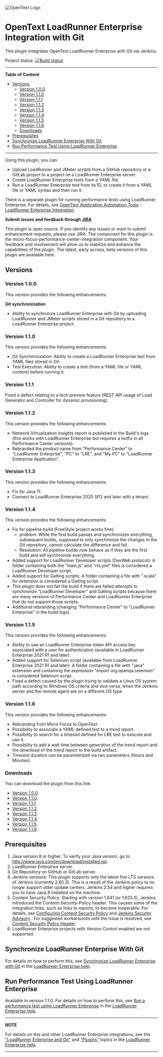 ![OpenText Logo](https://upload.wikimedia.org/wikipedia/commons/1/1b/OpenText_logo.svg)
# OpenText LoadRunner Enterprise Integration with Git
This plugin integrates OpenText LoadRunner Enterprise with Git via Jenkins.

Project status:
[![Build status](https://ci.jenkins.io/buildStatus/icon?job=Plugins/micro-focus-performance-center-integration-plugin/master)](https://ci.jenkins.io/job/Plugins/job/micro-focus-performance-center-integration-plugin/job/master/)

---
**Table of Content**

  * [Versions](#versions)
    + [Version 1.0.0](#version-100)
    + [Version 1.1.0](#version-110)
    + [Version 1.1.1](#version-111)
    + [Version 1.1.2](#version-112)
    + [Version 1.1.3](#version-113)
    + [Version 1.1.4](#version-114)
    + [Version 1.1.5](#version-115)
    + [Version 1.1.6](#version-116)
    + [Downloads](#downloads)
  * [Prerequisites](#prerequisites)
  * [Synchronize LoadRunner Enterprise With Git](#synchronize-loadrunner-enterprise-with-git)
  * [Run Performance Test Using LoadRunner Enterprise](#run-performance-test-using-loadrunner-enterprise)

---
  
Using this plugin, you can:
- Upload LoadRunner and JMeter scripts from a GitHub repository or a GitLab project to a project on a LoadRunner Enterprise server.
- Create LoadRunner Enterprise tests from a YAML file.
- Run a LoadRunner Enterprise test from its ID, or create it from a YAML file or YAML syntax and then run it.

There is a separate plugin for running performance tests using LoadRunner Enterprise. For details, see [OpenText Application Automation Tools](https://wiki.jenkins.io/display/JENKINS/Micro+Focus+Application+Automation+Tools) - [LoadRunner Enterprise Integration](https://wiki.jenkins.io/display/JENKINS/Performance+Center+Integration).

**Submit issues and feedback through [JIRA](https://issues.jenkins-ci.org/browse/JENKINS-36795?jql=project%20%3D%20JENKINS%20AND%20component%20%3D%20micro-focus-performance-center-integration)**

This plugin is open source. If you identify any issues or want to submit enhancement requests, please use JIRA. The component for this plugin is the micro-focus-performance-center-integration component. Your feedback and involvement will allow us to stabilize and enhance the capabilities of the plugin. The latest, early access, beta versions of this plugin are available here. 
## Versions

### Version 1.0.0
This version provides the following enhancements:

**Git synchronization**

- Ability to synchronize LoadRunner Enterprise with Git by uploading LoadRunner and JMeter scripts stored in a Git repository to a LoadRunner Enterprise project.

### Version 1.1.0
This version provides the following enhancements:
- Git Synchronization: Ability to create a LoadRunner Enterprise test from YAML files stored in Git.
- Test Execution: Ability to create a test (from a YAML file or YAML content) before running it.

### Version 1.1.1
Fixed a defect relating to a tech preview feature (REST API usage of Load Generator and Controller for dynamic provisioning).

### Version 1.1.2
This version provides the following enhancements:
- Network Virtualization Insights report is published in the Build's logs (this works with LoadRunner Enterprise but requires a hotfix in all Performance Center versions).
- Rebranded the product name from "Performance Center" to "LoadRunner Enterprise", "PC" to "LRE", and "My PC" to "LoadRunner Enterprise Application".

### Version 1.1.3
This version provides the following enhancements:
- Fix for Java 11.
- Connect to LoadRunner Enterprise 2020 SP2 and later with a tenant.

### Version 1.1.4
This version provides the following enhancements:
- Fix for pipeline build (FreeStyle project works fine): 
  - problem: While the first build passes and synchronizes everything, subsequent builds, supposed to only synchronize the changes in the Git repository, cannot calculate the difference and fail.
  - Resolution: All pipeline builds now behave as if they are the first build and will synchronize everything.
- Added support for LoadRunner Developer scripts (DevWeb protocol): A folder containing both the "main.js" and "rts.yml" files is considered a LoadRunner Developer script.
- Added support for Gatling scripts: A folder containing a file with ".scala" for extension is considered a Gatling script.
- This plugin does not fail the build if there are failed attempts to synchronize "LoadRunner Developer" and Gatling scripts because there are many versions of Performance Center and LoadRunner Enterprise that do not support those scripts.
- Additional rebranding (changing "Performance Center" to "LoadRunner Enterprise" in the build logs).

### Version 1.1.5
This version provides the following enhancements:
- Ability to use an LoadRunner Enterprise token API access key associated with a user for authentication (available in LoadRunner Enterprise 2021 R1 and later).
- Added support for Selenium script (available from LoadRunner Enterprise 2021 R1 and later). A folder containing a file with ".java" extension and containing the expression "import org.openqa.selenium" is considered Selenium script.
- Fixed a defect caused by the plugin trying to validate a Linux OS system path according to Windows OS criteria and vice versa, when the Jenkins server and the remote agent are on a different OS type.

### Version 1.1.6
This version provides the following enhancements:
- Rebranding from Micro Focus to OpenText.
- Possibility to associate a YAML defined test to a trend report.
- Possibility to search for a timeslot defined for LRE test to execute and use it.
- Possibility to add a wait time between generation of the trend report and the download of the trend report to the build artifact.
- Timeslot duration can be parametrized via two parameters (Hours and Minutes).

### Downloads
You can download the plugin from this link:

- [Version 1.0.0](https://repo.jenkins-ci.org/releases/org/jenkins-ci/plugins/micro-focus-performance-center-integration/1.0.0/micro-focus-performance-center-integration-1.0.0.hpi).
- [Version 1.1.0](https://repo.jenkins-ci.org/releases/org/jenkins-ci/plugins/micro-focus-performance-center-integration/1.1.0/micro-focus-performance-center-integration-1.1.0.hpi).
- [Version 1.1.1](https://repo.jenkins-ci.org/releases/org/jenkins-ci/plugins/micro-focus-performance-center-integration/1.1.1/micro-focus-performance-center-integration-1.1.1.hpi).
- [Version 1.1.2](https://repo.jenkins-ci.org/releases/org/jenkins-ci/plugins/micro-focus-performance-center-integration/1.1.2/micro-focus-performance-center-integration-1.1.2.hpi).
- [Version 1.1.3](https://repo.jenkins-ci.org/releases/org/jenkins-ci/plugins/micro-focus-performance-center-integration/1.1.3/micro-focus-performance-center-integration-1.1.3.hpi).
- [Version 1.1.4](https://repo.jenkins-ci.org/releases/org/jenkins-ci/plugins/micro-focus-performance-center-integration/1.1.4/micro-focus-performance-center-integration-1.1.4.hpi).
- [Version 1.1.5](https://repo.jenkins-ci.org/releases/org/jenkins-ci/plugins/micro-focus-performance-center-integration/1.1.5/micro-focus-performance-center-integration-1.1.5.hpi).
- [Version 1.1.6](https://repo.jenkins-ci.org/releases/org/jenkins-ci/plugins/micro-focus-performance-center-integration/1.1.6/micro-focus-performance-center-integration-1.1.6.hpi).

## Prerequisites
1. Java version 8 or higher. To verify your Java version, go to http://www.java.com/en/download/installed.jsp.
2. LoadRunner Enterprise server.
3. Git Repository on GitHub or GitLab server.
4. Jenkins versions: This plugin supports only the latest five LTS versions of Jenkins (currently 2.60.3). This is a result of the Jenkins policy to no longer support older update centers. Jenkins 2.54 and higher requires you to have Java 8 installed on the machine.
5. Content Security Policy: Starting with version 1.641 (or 1.625.3), Jenkins introduced the Content-Security-Policy header. This causes some of the integration links, such as links to reports, to become inoperable. For details, see [Configuring Content Security Policy](https://wiki.jenkins.io/display/JENKINS/Configuring+Content+Security+Policy) and [Jenkins Security Advisory](https://jenkins.io/security/advisory/2015-12-09/) . For suggested workarounds until the issue is resolved, see [Content Security Policy Header](https://wiki.jenkins.io/display/JENKINS/Micro+Focus+Application+Automation+Tools#MicroFocusApplicationAutomationTools-ContentSecurityPolicyHeader).
6. LoadRunner Enterprise projects with Version Control enabled are not supported.

## Synchronize LoadRunner Enterprise With Git
For details on how to perform this, see [Synchronize LoadRunner Enterprise with Git](https://admhelp.microfocus.com/pc/en/latest/online_help/Content/PC/Sync_PC_with_Git.htm) in the [LoadRunner Enterprise help](https://admhelp.microfocus.com/lre).

## Run Performance Test Using LoadRunner Enterprise
Available in version 1.1.0. For details on how to perform this, see [Run a performance test using LoadRunner Enterprise](https://admhelp.microfocus.com/pc/en/latest/online_help/Content/PC/Run_test_using_PC.htm) in the [LoadRunner Enterprise help](https://admhelp.microfocus.com/lre).

---
**NOTE** 

For details on this and other LoadRunner Enterprise integrations, see the ["LoadRunner Enterprise and Git"](https://admhelp.microfocus.com/pc/en/latest/online_help/Content/PC/Git-integration.htm) and ["Plugins"](https://admhelp.microfocus.com/pc/en/latest/online_help/Content/PC/Performance-Center-Plugins.htm) topics in the [LoadRunner Enterprise help](https://admhelp.microfocus.com/lre).

---
